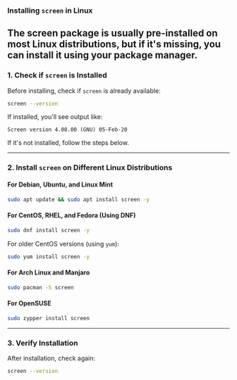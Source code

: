 ### **Installing `screen` in Linux**  

The screen package is usually pre-installed on most Linux distributions, but if it's missing, you can install it using your package manager.
---

### **1. Check if `screen` is Installed**
Before installing, check if `screen` is already available:  
```bash
screen --version
```
If installed, you'll see output like:  
```
Screen version 4.08.00 (GNU) 05-Feb-20
```

If it's not installed, follow the steps below.

---

### **2. Install `screen` on Different Linux Distributions**  

#### **For Debian, Ubuntu, and Linux Mint**  
```bash
sudo apt update && sudo apt install screen -y
```

#### **For CentOS, RHEL, and Fedora (Using DNF)**  
```bash
sudo dnf install screen -y
```
For older CentOS versions (using `yum`):  
```bash
sudo yum install screen -y
```

#### **For Arch Linux and Manjaro**  
```bash
sudo pacman -S screen
```

#### **For OpenSUSE**  
```bash
sudo zypper install screen
```

---

### **3. Verify Installation**  
After installation, check again:  
```bash
screen --version
```
